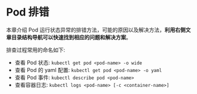 # Pod 排错

本章介绍 Pod 运行状态异常的排错方法，可能的原因以及解决方法，**利用右侧文章目录结构导航可以快速找到相应的问题和解决方案**。

排查过程常用的命名如下:

* 查看 Pod 状态: `kubectl get pod <pod-name> -o wide`
* 查看 Pod 的 yaml 配置: `kubectl get pod <pod-name> -o yaml`
* 查看 Pod 事件: `kubectl describe pod <pod-name>`
* 查看容器日志: `kubectl logs <pod-name> [-c <container-name>]`
